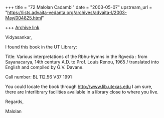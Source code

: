 +++
title = "72 Malolan Cadambi"
date = "2003-05-07"
upstream_url = "https://lists.advaita-vedanta.org/archives/advaita-l/2003-May/004825.html"

+++
[Archive link](https://lists.advaita-vedanta.org/archives/advaita-l/2003-May/004825.html)

Vidyasankar,

I found this book in the UT Library:

Title: Various interpretations of the Rbhu-hymns in the Rgveda : from
Sayanacarya, 14th century A.D. to Prof. Louis Renou,   1965 / translated
into English and compiled by G.V. Davane.

Call number: BL 112.56 V37 1991

You could locate the book through http://www.lib.utexas.edu
I am sure, there are Interlibrary facilities available in a library close to
where you live.

Regards,

Malolan

